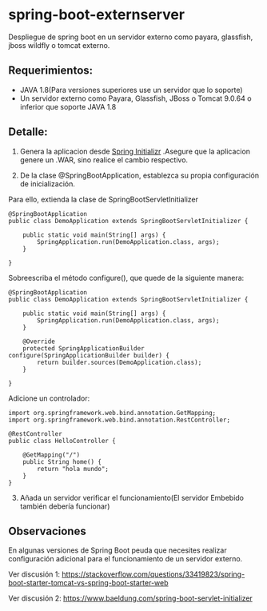 # spring-boot-externserver
Despliegue de spring boot en un servidor externo como payara, glassfish, jboss wildfly o tomcat externo.

## Requerimientos:
* JAVA 1.8(Para versiones superiores use un servidor que lo soporte)
* Un servidor externo como Payara, Glassfish, JBoss o Tomcat 9.0.64 o inferior que soporte JAVA 1.8

## Detalle:
1. Genera la aplicacion desde [Spring Initializr](https://start.spring.io/) .Asegure que la aplicacion genere un .WAR, sino realice el cambio respectivo.
<!--
Asegurate de tener la siguiente dependencia en tu POM(En futuras versiones puede cambiar)
```
<dependency>
    <groupId>org.springframework.boot</groupId>
    <artifactId>spring-boot-starter-tomcat</artifactId>
    <scope>provided</scope>
</dependency>
```
-->
2. De la clase @SpringBootApplication, establezca su propia configuración de inicialización. 

Para ello, extienda la clase de SpringBootServletInitializer
```
@SpringBootApplication
public class DemoApplication extends SpringBootServletInitializer {

    public static void main(String[] args) {
        SpringApplication.run(DemoApplication.class, args);
    }

}
```
Sobreescriba el método configure(), que quede de la siguiente manera:

```
@SpringBootApplication
public class DemoApplication extends SpringBootServletInitializer {

    public static void main(String[] args) {
        SpringApplication.run(DemoApplication.class, args);
    }

    @Override
    protected SpringApplicationBuilder configure(SpringApplicationBuilder builder) {
        return builder.sources(DemoApplication.class);
    }

}
```
Adicione un controlador:
```
import org.springframework.web.bind.annotation.GetMapping;
import org.springframework.web.bind.annotation.RestController;

@RestController
public class HelloController {

    @GetMapping("/")
    public String home() {
        return "hola mundo";
    }
}
```

3. Añada un servidor verificar el funcionamiento(El servidor Embebido también debería funcionar)

## Observaciones
En algunas versiones de Spring Boot peuda que necesites realizar configuración adicional para el funcionamiento de  un servidor externo.

Ver discusión 1:
https://stackoverflow.com/questions/33419823/spring-boot-starter-tomcat-vs-spring-boot-starter-web

Ver discusión 2:
https://www.baeldung.com/spring-boot-servlet-initializer

